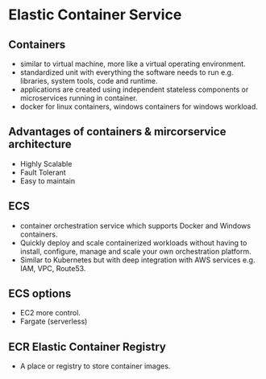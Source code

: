 # Elastic Container Service

## Containers
- similar to virtual machine, more like a virtual operating environment.
- standardized unit with everything the software needs to run e.g. libraries, system tools, code and runtime.
- applications are created using independent stateless components or microservices running in container.
- docker for linux containers, windows containers for windows workload.

## Advantages of containers & mircorservice architecture
- Highly Scalable
- Fault Tolerant
- Easy to maintain

## ECS 
- container orchestration service which supports Docker and Windows containers.
- Quickly deploy and scale containerized workloads without having to install, configure, manage and scale your own orchestration platform.
- Similar to Kubernetes but with deep integration with AWS services e.g. IAM, VPC, Route53.

## ECS options
- EC2 more control.
- Fargate (serverless)

## ECR Elastic Container Registry
- A place or registry to store container images.
 
